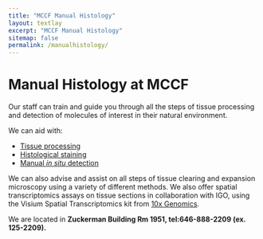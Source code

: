 ```yaml
---
title: "MCCF Manual Histology"
layout: textlay
excerpt: "MCCF Manual Histology"
sitemap: false
permalink: /manualhistology/
---
```


# Manual Histology at MCCF
Our staff can train and guide you through all the steps of tissue processing and detection of molecules of interest in their natural environment.

We can aid with:

- [Tissue processing](tissueprocessing)
- [Histological staining](histologicalstaining)
- [Manual *in situ* detection](manualdetection)

We can also advise and assist on all steps of tissue clearing and expansion microscopy using a variety of different methods. We also offer spatial transcriptomics assays on tissue sections in collaboration with IGO, using the Visium Spatial Transcriptomics kit from [10x Genomics](https://www.10xgenomics.com).

We are located in **Zuckerman Building Rm 1951, tel:646-888-2209 (ex. 125-2209).**

